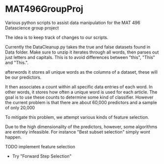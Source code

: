 # MAT496GroupProj
Various python scripts to assist data manipulation for the MAT 496 Datascience group project

The idea is to keep track of changes to our scripts. 

Currently the DataCleanup.py takes the true and false datasets found in Data folder. Make sure to unzip 
it iterates through all words, then parses out just letters and capitals. This is to avoid differences between
"this", "This" and "This.". 

afterwords it stores all unique words as the columns of a dataset, these will be our predictors.

It then associates a count within all specific data entries of each word. In other words, it stores how often a unique word is used for each article. 
The goal is to use these counts to determine some kind of classifier. However the current problem is that there are about 60,000 predictors and a sample of only 20,000

To mitigate this problem, we attempt various kinds of feature selection. 

Due to the high dimensionality of the predictors, however, some algorithms are entirely infeasible. For instance "Best subset selection" simply wont happen. 

TODO implement feature selection 
  - Try "Forward Step Selection"
